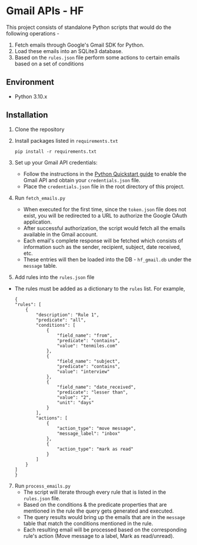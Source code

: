 # Gmail APIs - HF
 This project consists of standalone Python scripts that would do the following operations -
 1. Fetch emails through Google's Gmail SDK for Python.
 2. Load these emails into an SQLite3 database.
 3. Based on the `rules.json` file perform some actions to certain emails based on a set of conditions

## Environment
- Python 3.10.x

## Installation
1. Clone the repository
2. Install packages listed in `requirements.txt`
   ```
   pip install -r requirements.txt
   ```
3. Set up your Gmail API credentials:

   - Follow the instructions in the [Python Quickstart guide](https://developers.google.com/gmail/api/quickstart/python) to enable the Gmail API and obtain your `credentials.json` file.
   - Place the `credentials.json` file in the root directory of this project.
4. Run `fetch_emails.py`
   - When executed for the first time, since the `token.json` file does not exist, you will be redirected to a URL to authorize the Google OAuth application.
   - After successful authorization, the script would fetch all the emails available in the Gmail account.
   - Each email's complete response will be fetched which consists of information such as the sender, recipient, subject, date received, etc.
   - These entries will then be loaded into the DB - `hf_gmail.db` under the `message` table.
5. Add rules into the `rules.json` file
  - The rules must be added as a dictionary to the `rules` list. For example,
    ```
    {
    "rules": [
        {
            "description": "Rule 1",
            "predicate": "all",
            "conditions": [
                {
                    "field_name": "from",
                    "predicate": "contains",
                    "value": "tenmiles.com"
                },
                {
                    "field_name": "subject",
                    "predicate": "contains",
                    "value": "interview"
                },
                {
                    "field_name": "date_received",
                    "predicate": "lesser than",
                    "value": "2",
                    "unit": "days"
                }
            ],
            "actions": [
                {
                    "action_type": "move message",
                    "message_label": "inbox"
                },
                {
                    "action_type": "mark as read"
                }
            ]
        }
    ]
    }
    ```
7. Run `process_emails.py`
   - The script will iterate through every rule that is listed in the `rules.json` file.
   - Based on the conditions & the predicate properties that are mentioned in the rule the query gets generated and executed.
   - The query results would bring up the emails that are in the `message` table that match the conditions mentioned in the rule.
   - Each resulting email will be processed based on the corresponding rule's action (Move message to a label, Mark as read/unread).
